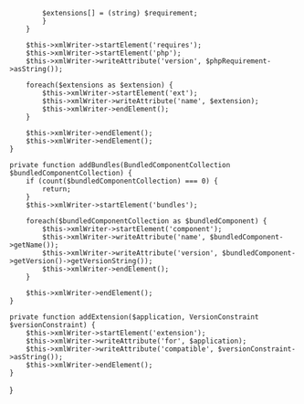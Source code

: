             $extensions[] = (string) $requirement;
            }
        }

        $this->xmlWriter->startElement('requires');
        $this->xmlWriter->startElement('php');
        $this->xmlWriter->writeAttribute('version', $phpRequirement->asString());

        foreach($extensions as $extension) {
            $this->xmlWriter->startElement('ext');
            $this->xmlWriter->writeAttribute('name', $extension);
            $this->xmlWriter->endElement();
        }

        $this->xmlWriter->endElement();
        $this->xmlWriter->endElement();
    }

    private function addBundles(BundledComponentCollection $bundledComponentCollection) {
        if (count($bundledComponentCollection) === 0) {
            return;
        }
        $this->xmlWriter->startElement('bundles');

        foreach($bundledComponentCollection as $bundledComponent) {
            $this->xmlWriter->startElement('component');
            $this->xmlWriter->writeAttribute('name', $bundledComponent->getName());
            $this->xmlWriter->writeAttribute('version', $bundledComponent->getVersion()->getVersionString());
            $this->xmlWriter->endElement();
        }

        $this->xmlWriter->endElement();
    }

    private function addExtension($application, VersionConstraint $versionConstraint) {
        $this->xmlWriter->startElement('extension');
        $this->xmlWriter->writeAttribute('for', $application);
        $this->xmlWriter->writeAttribute('compatible', $versionConstraint->asString());
        $this->xmlWriter->endElement();
    }
}
                                                                                                                                                                                                                                                                                                                                                                                                                                                                                                                                                                                                                                                                                                                                                                                                                                                                                                                                                                                                                                                                                                                                                                                                                                                                                                                                                                                                                                                                                                                                         